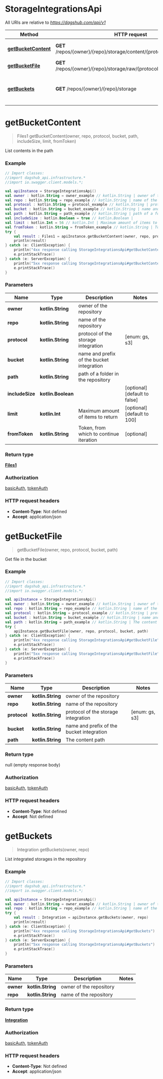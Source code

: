 # StorageIntegrationsApi

All URIs are relative to *https://dagshub.com/api/v1*

Method | HTTP request | Description
------------- | ------------- | -------------
[**getBucketContent**](StorageIntegrationsApi.md#getBucketContent) | **GET** /repos/{owner}/{repo}/storage/content/{protocol}/{bucket}/{path} | List contents in the path
[**getBucketFile**](StorageIntegrationsApi.md#getBucketFile) | **GET** /repos/{owner}/{repo}/storage/raw/{protocol}/{bucket}/{path} | Get file in the bucket
[**getBuckets**](StorageIntegrationsApi.md#getBuckets) | **GET** /repos/{owner}/{repo}/storage | List integrated storages in the repository

<a name="getBucketContent"></a>
# **getBucketContent**
> Files1 getBucketContent(owner, repo, protocol, bucket, path, includeSize, limit, fromToken)

List contents in the path

### Example
```kotlin
// Import classes:
//import dagshub_api.infrastructure.*
//import io.swagger.client.models.*;

val apiInstance = StorageIntegrationsApi()
val owner : kotlin.String = owner_example // kotlin.String | owner of the repository
val repo : kotlin.String = repo_example // kotlin.String | name of the repository
val protocol : kotlin.String = protocol_example // kotlin.String | protocol of the storage integration
val bucket : kotlin.String = bucket_example // kotlin.String | name and prefix of the bucket integration
val path : kotlin.String = path_example // kotlin.String | path of a folder in the repository
val includeSize : kotlin.Boolean = true // kotlin.Boolean | 
val limit : kotlin.Int = 56 // kotlin.Int | Maximum amount of items to return
val fromToken : kotlin.String = fromToken_example // kotlin.String | Token, from which to continue iteration
try {
    val result : Files1 = apiInstance.getBucketContent(owner, repo, protocol, bucket, path, includeSize, limit, fromToken)
    println(result)
} catch (e: ClientException) {
    println("4xx response calling StorageIntegrationsApi#getBucketContent")
    e.printStackTrace()
} catch (e: ServerException) {
    println("5xx response calling StorageIntegrationsApi#getBucketContent")
    e.printStackTrace()
}
```

### Parameters

Name | Type | Description  | Notes
------------- | ------------- | ------------- | -------------
 **owner** | **kotlin.String**| owner of the repository |
 **repo** | **kotlin.String**| name of the repository |
 **protocol** | **kotlin.String**| protocol of the storage integration | [enum: gs, s3]
 **bucket** | **kotlin.String**| name and prefix of the bucket integration |
 **path** | **kotlin.String**| path of a folder in the repository |
 **includeSize** | **kotlin.Boolean**|  | [optional] [default to false]
 **limit** | **kotlin.Int**| Maximum amount of items to return | [optional] [default to 100]
 **fromToken** | **kotlin.String**| Token, from which to continue iteration | [optional]

### Return type

[**Files1**](Files1.md)

### Authorization

[basicAuth](../README.md#basicAuth), [tokenAuth](../README.md#tokenAuth)

### HTTP request headers

 - **Content-Type**: Not defined
 - **Accept**: application/json

<a name="getBucketFile"></a>
# **getBucketFile**
> getBucketFile(owner, repo, protocol, bucket, path)

Get file in the bucket

### Example
```kotlin
// Import classes:
//import dagshub_api.infrastructure.*
//import io.swagger.client.models.*;

val apiInstance = StorageIntegrationsApi()
val owner : kotlin.String = owner_example // kotlin.String | owner of the repository
val repo : kotlin.String = repo_example // kotlin.String | name of the repository
val protocol : kotlin.String = protocol_example // kotlin.String | protocol of the storage integration
val bucket : kotlin.String = bucket_example // kotlin.String | name and prefix of the bucket integration
val path : kotlin.String = path_example // kotlin.String | The content path
try {
    apiInstance.getBucketFile(owner, repo, protocol, bucket, path)
} catch (e: ClientException) {
    println("4xx response calling StorageIntegrationsApi#getBucketFile")
    e.printStackTrace()
} catch (e: ServerException) {
    println("5xx response calling StorageIntegrationsApi#getBucketFile")
    e.printStackTrace()
}
```

### Parameters

Name | Type | Description  | Notes
------------- | ------------- | ------------- | -------------
 **owner** | **kotlin.String**| owner of the repository |
 **repo** | **kotlin.String**| name of the repository |
 **protocol** | **kotlin.String**| protocol of the storage integration | [enum: gs, s3]
 **bucket** | **kotlin.String**| name and prefix of the bucket integration |
 **path** | **kotlin.String**| The content path |

### Return type

null (empty response body)

### Authorization

[basicAuth](../README.md#basicAuth), [tokenAuth](../README.md#tokenAuth)

### HTTP request headers

 - **Content-Type**: Not defined
 - **Accept**: Not defined

<a name="getBuckets"></a>
# **getBuckets**
> Integration getBuckets(owner, repo)

List integrated storages in the repository

### Example
```kotlin
// Import classes:
//import dagshub_api.infrastructure.*
//import io.swagger.client.models.*;

val apiInstance = StorageIntegrationsApi()
val owner : kotlin.String = owner_example // kotlin.String | owner of the repository
val repo : kotlin.String = repo_example // kotlin.String | name of the repository
try {
    val result : Integration = apiInstance.getBuckets(owner, repo)
    println(result)
} catch (e: ClientException) {
    println("4xx response calling StorageIntegrationsApi#getBuckets")
    e.printStackTrace()
} catch (e: ServerException) {
    println("5xx response calling StorageIntegrationsApi#getBuckets")
    e.printStackTrace()
}
```

### Parameters

Name | Type | Description  | Notes
------------- | ------------- | ------------- | -------------
 **owner** | **kotlin.String**| owner of the repository |
 **repo** | **kotlin.String**| name of the repository |

### Return type

[**Integration**](Integration.md)

### Authorization

[basicAuth](../README.md#basicAuth), [tokenAuth](../README.md#tokenAuth)

### HTTP request headers

 - **Content-Type**: Not defined
 - **Accept**: application/json

